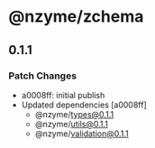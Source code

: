 # @nzyme/zchema

## 0.1.1

### Patch Changes

- a0008ff: initial publish
- Updated dependencies [a0008ff]
    - @nzyme/types@0.1.1
    - @nzyme/utils@0.1.1
    - @nzyme/validation@0.1.1
